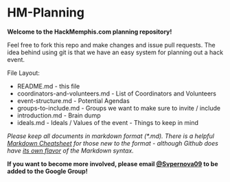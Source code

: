 HM-Planning
===========

__Welcome to the HackMemphis.com planning repository!__

Feel free to fork this repo and make changes and issue pull requests. The idea behind using git is that we have an easy system for planning out a hack event.

File Layout:

* README.md - this file
* coordinators-and-volunteers.md - List of Coordinators and Volunteers
* event-structure.md - Potential Agendas
* groups-to-include.md - Groups we want to make sure to invite / include
* introduction.md - Brain dump
* ideals.md - Ideals / Values of the event - Things to keep in mind


_Please keep all documents in markdown format (*.md). There is a helpful [Markdown Cheatsheet](https://github.com/adam-p/markdown-here/wiki/Markdown-Cheatsheet) for those new to the format - although Github does have [its own flavor](https://help.github.com/articles/github-flavored-markdown) of the Markdown syntax._

__If you want to become more involved, please email [@Svpernova09](https://github.com/svpernova09) to be added to the Google Group!__